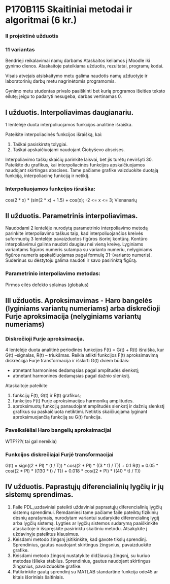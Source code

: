 # P170B115 Skaitiniai metodai ir algoritmai (6 kr.)
### II projektinė užduotis
### 11 variantas

Bendrieji reikalavimai namų darbams Ataskaitos keliamos į Moodle iki gynimo dienos. Ataskaitoje pateikiama užduotis, rezultatai, programų kodai.

Visais atvejais atsiskaitymo metu galima naudotis namų užduotyje ir laboratorinių darbų metu nagrinėtomis programomis.

Gynimo metu studentas privalo paaiškinti bet kurią programos išeities teksto eilutę; jeigu to padaryti nesugeba, darbas vertinamas 0.

## I užduotis. Interpoliavimas daugianariu.
1 lentelėje duota interpoliuojamos funkcijos analitinė išraiška.

Pateikite interpoliacinės funkcijos išraišką, kai:
1. Taškai pasiskirstę tolygiai.
2. Taškai apskaičiuojami naudojant Čiobyševo abscises.

Interpoliavimo taškų skaičių parinkite laisvai, bet jis turėtų neviršyti 30. Pateikite du grafikus, kai interpoliacinės funkcijos apskaičiuojamos naudojant skirtingas abscises. Tame pačiame grafike vaizduokite duotąją funkciją, interpoliacinę funkciją ir netiktį.

### Interpoliuojamos funkcijos išraiška:
cos(2 * x) * (sin(2 * x) + 1.5) + cos(x); -2 <= x <= 3; Vienanarių

## II užduotis. Parametrinis interpoliavimas. 
Naudodami 2 lentelėje nurodytą parametrinio interpoliavimo metodą parinkite interpoliavimo taškus taip, kad interpoliuojančios kreivės suformuotų 3 lentelėje pavaizduotos figūros išorinį kontūrą. Kontūro interpoliavimui galima naudoti daugiau nei vieną kreivę.
Lyginiams variantams figūros numeris sutampa su varianto numeriu, nelyginiams figūros numeris apskaičiuojamas pagal formulę 31-(varianto numeris). Suderinus su dėstytoju galima naudoti ir savo pasirinktą figūrą.

### Parametrinio interpoliavimo metodas:
Pirmos eilės defekto splainas (globalus)

## III užduotis. Aproksimavimas - Haro bangelės (lyginiams variantų numeriams) arba diskrečioji Furje aproksimacija (nelyginiams variantų numeriams)
### Diskrečioji Furje aproksimacija.
4 lentelėje duota analitinė periodinės funkcijos F(t) = G(t) + R(t) išraiška, kur G(t) –signalas, R(t) – triukšmas. Reikia atlikti funkcijos F(t) aproksimavimą diskrečiąja Furje transformacija ir išskirti G(t) dviem būdais:
* atmetant harmonines dedamąsias pagal amplitudės slenkstį;
* atmetant harmonines dedamąsias pagal dažnio slenkstį.

Ataskaitoje pateikite
1. funkcijų F(t), G(t) ir R(t) grafikus;
2. funkcijos F(t) Furje aproksimacijos harmonikų amplitudes.
3. aproksimuotų funkcijų panaudojant amplitudės slenkstį ir dažnių slenkstį grafikus su paskaičiuota netiktimi. Netiktis skaičiuojama lyginant aproksimuojančią funkciją su G(t) funkcija.

### Paveikslėliai Haro bangelių aproksimacijai
WTF???( tai gal nereikia)

### Funkcijos diskrečiajai Furjė transformacijai
G(t) = sign((2 * PI) * (t / T)) * cos((2 * PI) * ((3 * t) / T)) + 0.1
R(t) = 0.05 * cos((2 * PI) * ((130 * t) / T)) + 0.018 * cos((2 * PI) * ((40 * t) / T)) 

## IV užduotis. Paprastųjų diferencialinių lygčių ir jų sistemų sprendimas.
1. Faile PDL_uzdaviniai pateikti uždaviniai paprastųjų diferencialinių lygčių sistemų sprendimui. Remdamiesi tame pačiame faile pateiktų fizikinių dėsnių aprašymais, nurodytam variantui sudarykite diferencialinę lygtį arba lygčių sistemą. Lygties ar lygčių sistemos sudarymą paaiškinkite ataskaitoje ir išspręskite pasirinktu skaitiniu metodu. Atsakykite į uždavinyje pateiktus klausimus. 
2. Keisdami metodo žingsnį įsitikinkite, kad gavote tikslų sprendinį. Sprendinius, gautus naudojant skirtingus žingsnius, pavaizduokite grafike.
3. Keisdami metodo žingsnį nustatykite didžiausią žingsnį, su kuriuo metodas išlieka stabilus. Sprendinius, gautus naudojant skirtingus žingsnius, pavaizduokite grafike.
4. Patikrinkite gautą sprendinį su MATLAB standartine funkcija ode45 ar kitais išoriniais šaltiniais. 
